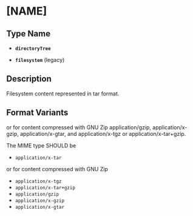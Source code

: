 # [NAME]

## Type Name
- **`directoryTree`**  

- **`filesystem`** (legacy)


## Description
Filesystem content represented in tar format.

## Format Variants
 or for content compressed with GNU Zip application/gzip, application/x-gzip, application/x-gtar, and application/x-tgz or application/x-tar+gzip.

The MIME type SHOULD be 
  -  `application/x-tar`
  
or for content compressed with GNU Zip
  -  `application/x-tgz`
  -  `application/x-tar+gzip`
  -  `application/gzip`
  -  `application/x-gzip`
  -  `application/x-gtar`
